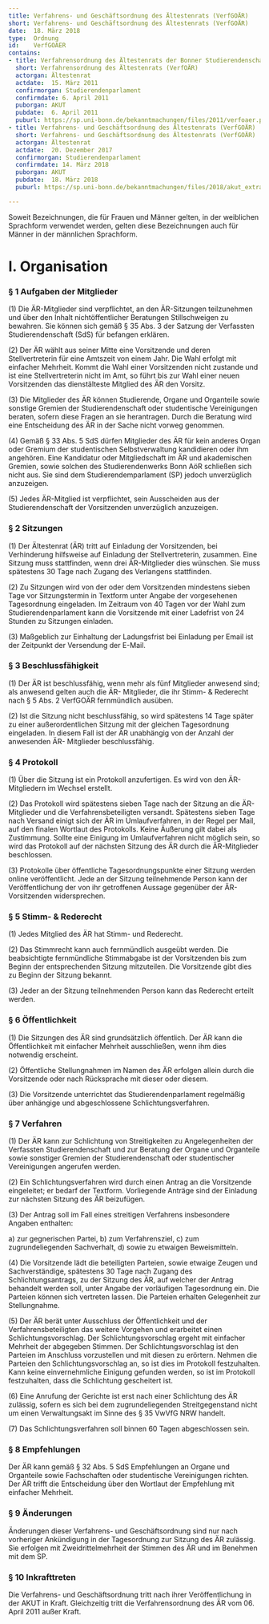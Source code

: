 ```yaml
---
title: Verfahrens- und Geschäftsordnung des Ältestenrats (VerfGOÄR)
short: Verfahrens- und Geschäftsordnung des Ältestenrats (VerfGOÄR)
date:  18. März 2018
type:  Ordnung
id:    VerfGOAER
contains:
- title: Verfahrensordnung des Ältestenrats der Bonner Studierendenschaft (VerfOÄR)
  short: Verfahrensordnung des Ältestenrats (VerfOÄR)
  actorgan: Ältestenrat
  actdate:  15. März 2011
  confirmorgan: Studierendenparlament
  confirmdate: 6. April 2011
  puborgan: AKUT
  pubdate:  6. April 2011
  puburl: https://sp.uni-bonn.de/bekanntmachungen/files/2011/verfoaer.pdf
- title: Verfahrens- und Geschäftsordnung des Ältestenrats (VerfGOÄR)
  short: Verfahrens- und Geschäftsordnung des Ältestenrats (VerfGOÄR)
  actorgan: Ältestenrat
  actdate:  20. Dezember 2017
  confirmorgan: Studierendenparlament
  confirmdate: 14. März 2018
  puborgan: AKUT
  pubdate:  18. März 2018
  puburl: https://sp.uni-bonn.de/bekanntmachungen/files/2018/akut_extra_2018-5.pdf

---
```


Soweit Bezeichnungen, die für Frauen und Männer
gelten, in der weiblichen Sprachform verwendet
werden, gelten diese Bezeichnungen auch für Männer
in der männlichen Sprachform.

# I. Organisation

### § 1 Aufgaben der Mitglieder

(1) Die ÄR-Mitglieder sind verpflichtet, an den ÄR-Sitzungen
teilzunehmen und über den Inhalt nichtöffentlicher
Beratungen Stillschweigen zu bewahren. Sie können sich
gemäß § 35 Abs. 3 der Satzung der Verfassten
Studierendenschaft (SdS) für befangen erklären.

(2) Der ÄR wählt aus seiner Mitte eine Vorsitzende und deren
Stellvertreterin für eine Amtszeit von einem Jahr. Die Wahl
erfolgt mit einfacher Mehrheit. Kommt die Wahl einer
Vorsitzenden nicht zustande und ist eine Stellvertreterin
nicht im Amt, so führt bis zur Wahl einer neuen
Vorsitzenden das dienstälteste Mitglied des ÄR den
Vorsitz.

(3) Die Mitglieder des ÄR können Studierende, Organe und
Organteile sowie sonstige Gremien der
Studierendenschaft oder studentische Vereinigungen
beraten, sofern diese Fragen an sie herantragen. Durch
die Beratung wird eine Entscheidung des ÄR in der Sache
nicht vorweg genommen.

(4) Gemäß § 33 Abs. 5 SdS dürfen Mitglieder des ÄR für kein
anderes Organ oder Gremium der studentischen
Selbstverwaltung kandidieren oder ihm angehören. Eine
Kandidatur oder Mitgliedschaft im ÄR und akademischen
Gremien, sowie solchen des Studierendenwerks Bonn AöR
schließen sich nicht aus. Sie sind dem
Studierendemparlament (SP) jedoch unverzüglich
anzuzeigen.

(5) Jedes ÄR-Mitglied ist verpflichtet, sein Ausscheiden aus
der Studierendenschaft der Vorsitzenden unverzüglich
anzuzeigen.


### § 2 Sitzungen

(1) Der Ältestenrat (ÄR) tritt auf Einladung der Vorsitzenden,
bei Verhinderung hilfsweise auf Einladung der
Stellvertreterin, zusammen. Eine Sitzung muss stattfinden,
wenn drei ÄR-Mitglieder dies wünschen. Sie muss
spätestens 30 Tage nach Zugang des Verlangens
stattfinden.

(2) Zu Sitzungen wird von der oder dem Vorsitzenden
mindestens sieben Tage vor Sitzungstermin in Textform
unter Angabe der vorgesehenen Tagesordnung
eingeladen. Im Zeitraum von 40 Tagen vor der Wahl zum
Studierendenparlament kann die Vorsitzende mit einer
Ladefrist von 24 Stunden zu Sitzungen einladen.

(3) Maßgeblich zur Einhaltung der Ladungsfrist bei Einladung
per Email ist der Zeitpunkt der Versendung der E-Mail.


### § 3 Beschlussfähigkeit

(1) Der ÄR ist beschlussfähig, wenn mehr als fünf Mitglieder
anwesend sind; als anwesend gelten auch die ÄR-
Mitglieder, die ihr Stimm- & Rederecht nach § 5 Abs. 2
VerfGOÄR fernmündlich ausüben.

(2) Ist die Sitzung nicht beschlussfähig, so wird spätestens 14
Tage später zu einer außerordentlichen Sitzung mit der
gleichen Tagesordnung eingeladen. In diesem Fall ist der
ÄR unabhängig von der Anzahl der anwesenden ÄR-
Mitglieder beschlussfähig.


### § 4 Protokoll

(1) Über die Sitzung ist ein Protokoll anzufertigen. Es wird
von den ÄR-Mitgliedern im Wechsel erstellt.

(2) Das Protokoll wird spätestens sieben Tage nach der
Sitzung an die ÄR-Mitglieder und die
Verfahrensbeteiligten versandt. Spätestens sieben Tage
nach Versand einigt sich der ÄR im Umlaufverfahren, in
der Regel per Mail, auf den finalen Wortlaut des
Protokolls. Keine Äußerung gilt dabei als Zustimmung.
Sollte eine Einigung im Umlaufverfahren nicht möglich
sein, so wird das Protokoll auf der nächsten Sitzung des
ÄR durch die ÄR-Mitglieder beschlossen.

(3) Protokolle über öffentliche Tagesordnungspunkte einer
Sitzung werden online veröffentlicht. Jede an der Sitzung
teilnehmende Person kann der Veröffentlichung der von
ihr getroffenen Aussage gegenüber der ÄR-Vorsitzenden
widersprechen.


### § 5 Stimm- & Rederecht

(1) Jedes Mitglied des ÄR hat Stimm- und Rederecht.

(2) Das Stimmrecht kann auch fernmündlich ausgeübt
werden. Die beabsichtigte fernmündliche Stimmabgabe ist
der Vorsitzenden bis zum Beginn der entsprechenden
Sitzung mitzuteilen. Die Vorsitzende gibt dies zu Beginn
der Sitzung bekannt.

(3) Jeder an der Sitzung teilnehmenden Person kann das
Rederecht erteilt werden.


### § 6 Öffentlichkeit

(1) Die Sitzungen des ÄR sind grundsätzlich öffentlich. Der
ÄR kann die Öffentlichkeit mit einfacher Mehrheit
ausschließen, wenn ihm dies notwendig erscheint.

(2) Öffentliche Stellungnahmen im Namen des ÄR erfolgen
allein durch die Vorsitzende oder nach Rücksprache mit
dieser oder diesem.

(3) Die Vorsitzende unterrichtet das Studierendenparlament
regelmäßig über anhängige und abgeschlossene
Schlichtungsverfahren.


### § 7 Verfahren

(1) Der ÄR kann zur Schlichtung von Streitigkeiten zu
Angelegenheiten der Verfassten Studierendenschaft und
zur Beratung der Organe und Organteile sowie sonstiger
Gremien der Studierendenschaft oder studentischer
Vereinigungen angerufen werden.

(2) Ein Schlichtungsverfahren wird durch einen Antrag an die
Vorsitzende eingeleitet; er bedarf der Textform.
Vorliegende Anträge sind der Einladung zur nächsten
Sitzung des ÄR beizufügen.

(3) Der Antrag soll im Fall eines streitigen Verfahrens
insbesondere Angaben enthalten:

a) zur gegnerischen Partei,
b) zum Verfahrensziel,
c) zum zugrundeliegenden Sachverhalt,
d) sowie zu etwaigen Beweismitteln.

(4) Die Vorsitzende lädt die beteiligten Parteien, sowie
etwaige Zeugen und Sachverständige, spätestens 30 Tage
nach Zugang des Schlichtungsantrags, zu der Sitzung des
ÄR, auf welcher der Antrag behandelt werden soll, unter
Angabe der vorläufigen Tagesordnung ein. Die Parteien
können sich vertreten lassen. Die Parteien erhalten
Gelegenheit zur Stellungnahme.

(5) Der ÄR berät unter Ausschluss der Öffentlichkeit und der
Verfahrensbeteiligten das weitere Vorgehen und erarbeitet
einen Schlichtungsvorschlag. Der Schlichtungsvorschlag
ergeht mit einfacher Mehrheit der abgegeben Stimmen.
Der Schlichtungsvorschlag ist den Parteien im Anschluss
vorzustellen und mit diesen zu erörtern. Nehmen die
Parteien den Schlichtungsvorschlag an, so ist dies im
Protokoll festzuhalten. Kann keine einvernehmliche
Einigung gefunden werden, so ist im Protokoll
festzuhalten, dass die Schlichtung gescheitert ist.

(6) Eine Anrufung der Gerichte ist erst nach einer Schlichtung
des ÄR zulässig, sofern es sich bei dem
zugrundeliegenden Streitgegenstand nicht um einen
Verwaltungsakt im Sinne des § 35 VwVfG NRW handelt.

(7) Das Schlichtungsverfahren soll binnen 60 Tagen
abgeschlossen sein.


### § 8 Empfehlungen

Der ÄR kann gemäß § 32 Abs. 5 SdS Empfehlungen an
Organe und Organteile sowie Fachschaften oder studentische
Vereinigungen richten. Der ÄR trifft die Entscheidung über
den Wortlaut der Empfehlung mit einfacher Mehrheit.


### § 9 Änderungen

Änderungen dieser Verfahrens- und Geschäftsordnung sind
nur nach vorheriger Ankündigung in der Tagesordnung zur
Sitzung des ÄR zulässig. Sie erfolgen mit Zweidrittelmehrheit
der Stimmen des ÄR und im Benehmen mit dem SP.


### § 10 Inkrafttreten

Die Verfahrens- und Geschäftsordnung tritt nach ihrer
Veröffentlichung in der AKUT in Kraft. Gleichzeitig tritt die
Verfahrensordnung des ÄR vom 06. April 2011 außer Kraft.

